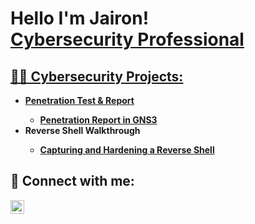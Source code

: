 <h1>Hello I'm Jairon! <br/><a href="https://github.com/JaironPiedra">Cybersecurity Professional</h1>

<h2>👨‍💻 Cybersecurity Projects:</h2>

- <b>Penetration Test & Report<b>
  - [Penetration Report in GNS3](https://www.canva.com/design/DAF2rzztlQk/j4oVHCP47iacSqWoBZF2Wg/edit)
- <b>Reverse Shell Walkthrough
  - [Capturing and Hardening a Reverse Shell](https://github.com/JaironPiedra/Reverse-Shell/blob/main/README.md)
    





















<h2> 🤳 Connect with me:</h2>

[<img align="left" alt="Jairon | LinkedIn" width="22px" src="https://cdn.jsdelivr.net/npm/simple-icons@v3/icons/linkedin.svg" />][linkedin]


[linkedin]: https://www.linkedin.com/in/jairon-piedra-4b2677267/
